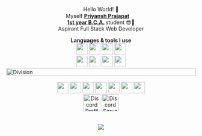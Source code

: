 <p align="center"> Hello World! 👋 <br> Myself <strong> <ins>Priyansh Prajapat</ins> </strong> <a href="https://priyansh.is-a.dev"> <img src="https://priyansh.pages.dev/c/emojis/verified.png" width="15" height="15"> </a> <br>  <strong> <ins>1st year B.C.A.</ins> </strong> student 😎🤏 <br> Aspirant Full Stack Web Developer</p>

<div align="center"> <b>Languages & tools I use</b> <br> <a href="https://www.w3schools.com/html/html_intro.asp"><img src="https://priyansh.pages.dev/c/emojis/html.png" width="30" height="30"></a> <a href="https://web.dev/learn/css/"><img src="https://priyansh.pages.dev/c/emojis/css.png" width="30" height="30"></a> <a href="https://developer.mozilla.org/en-US/docs/Web/JavaScript/"><img src="https://priyansh.pages.dev/c/emojis/js.png" width="30" height="30"></a> <a href="https://www.python.org/"><img src="https://priyansh.pages.dev/c/emojis/py.png" width="30" height="30"></a> <br> <a href="https://reactjs.org"><img src="https://priyansh.pages.dev/c/emojis/reactjs.png" width="30" height="30"></a>  <a href="https://getbootstrap.com/"><img src="https://priyansh.pages.dev/c/emojis/bootstrap.png" width="30" height="30"></a> <a href="https://www.mongodb.com/"><img src="https://priyansh.pages.dev/c/emojis/mongodb.png" width="30" height="30"></a>  <a href="https://gitscm.com/"><img src="https://priyansh.pages.dev/c/emojis/git.png" width="30" height="30"></a> </div> 

<div><img src="https://https://priyansh.pages.dev/c/src/div-line.gif" alt="Division" height="20px" width="100%"> </div>

<div align="center"> <br> <a href="https://priyansh.is-a.dev/"><img src="https://https://priyansh.pages.dev/c/emojis/web.gif" width="30" height="30"></a> <a href="https://instagram.com/thepriyanshprajapat"><img src="https://priyansh.pages.dev/c/emojis/instagram.png" width="30" height="30"></a> <a href="https://twitter.com/oyepriyansh"><img src="https://priyansh.pages.dev/c/emojis/twitter.png" width="30" height="30"></a> <a href="https://buymeacoffee.com/oyepriyansh"><img src="https://priyansh.pages.dev/c/emojis/buymeacoffee.png" width="30" height="30"></a>  <a href="https://priyansh.is-a.dev/upi"><img src="https://priyansh.pages.dev/c/emojis/upi.png" width="30" height="30"></a> <a href="https://youtube.com/@oyepriyansh"><img src="https://priyansh.pages.dev/c/emojis/youtube.png" width="30" height="30"></a> <a href="mailto:priy@nsh.is-a.dev"><img src="https://priyansh.pages.dev/c/emojis/mail.png" width="30" height="30"></a> </div> 


 <div align="center"> <a href="https://discord.com/users/838764339942785051"><img src="https://discord.c99.nl/widget/theme-3/838764339942785051.png" alt="Discord Profile" height="45"></a>  <a href="https://discord.com/invite/VWUh7KuCwy"><img src="https://discord.com/api/guilds/1013114166963339434/widget.png?style=banner2" alt="Discord Server" height="45"></a> </div> <br>
<p align="center"><a href="https://github.com/priyanshprajapat"><img src="https://gpvc.arturio.dev/priyanshprajapat"></a> </p>


